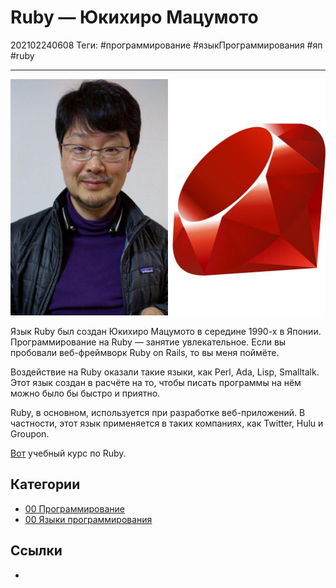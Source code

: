 # Ruby — Юкихиро Мацумото

202102240608
Теги: #программирование #языкПрограммирования #яп #ruby
___

![Ruby — Юкихиро Мацумото](../assets/Ruby%20-%20%D0%AE%D0%BA%D0%B8%D1%85%D0%B8%D1%80%D0%BE%20%D0%9C%D0%B0%D1%86%D1%83%D0%BC%D0%BE%D1%82%D0%BE.jpg)

Язык Ruby был создан Юкихиро Мацумото в середине 1990-х в Японии. Программирование на Ruby — занятие увлекательное. Если вы пробовали веб-фреймворк Ruby on Rails, то вы меня поймёте. 

Воздействие на Ruby оказали такие языки, как Perl, Ada, Lisp, Smalltalk. Этот язык создан в расчёте на то, чтобы писать программы на нём можно было бы быстро и приятно.  
  
Ruby, в основном, используется при разработке веб-приложений. В частности, этот язык применяется в таких компаниях, как Twitter, Hulu и Groupon.  
  
[Вот](https://freecoursesite.com/code-with-ruby-ruby-programming/) учебный курс по Ruby.

## Категории

- [00 Программирование](00%20%D0%9F%D1%80%D0%BE%D0%B3%D1%80%D0%B0%D0%BC%D0%BC%D0%B8%D1%80%D0%BE%D0%B2%D0%B0%D0%BD%D0%B8%D0%B5.md)
- [00 Языки программирования](00%20%D0%AF%D0%B7%D1%8B%D0%BA%D0%B8%20%D0%BF%D1%80%D0%BE%D0%B3%D1%80%D0%B0%D0%BC%D0%BC%D0%B8%D1%80%D0%BE%D0%B2%D0%B0%D0%BD%D0%B8%D1%8F.md)

## Ссылки

- 
